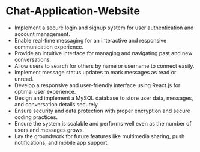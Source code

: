# Chat-Application-Website

* Implement a secure login and signup system for user authentication and account
management.
* Enable real-time messaging for an interactive and responsive communication
experience.
* Provide an intuitive interface for managing and navigating past and new conversations.
* Allow users to search for others by name or username to connect easily.
* Implement message status updates to mark messages as read or unread.
* Develop a responsive and user-friendly interface using React.js for optimal user
experience.
* Design and implement a MySQL database to store user data, messages, and
conversation details securely.
* Ensure security and data protection with proper encryption and secure coding practices.
* Ensure the system is scalable and performs well even as the number of users and
messages grows.
* Lay the groundwork for future features like multimedia sharing, push notifications, and
mobile app support.

